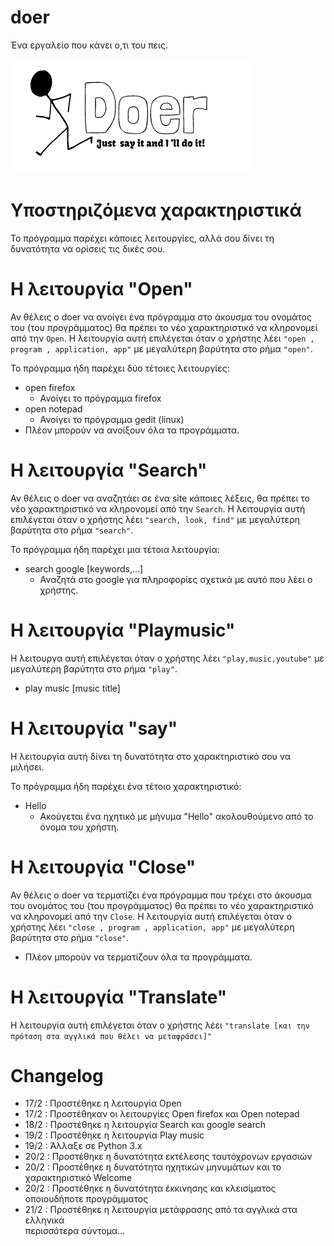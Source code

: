 # doer

Ένα εργαλείο που κάνει ο,τι του πεις.

![doer logo](https://github.com/tasosxak/doer/blob/master/doerlogo.jpg)

# Υποστηριζόμενα χαρακτηριστικά
Το πρόγραμμα παρέχει κάποιες λειτουργίες, αλλά σου δίνει τη δυνατότητα να ορίσεις τις δικές σου.

# Η λειτουργία "Open"
Αν θέλεις ο doer να ανοίγει ένα πρόγραμμα στο άκουσμα του ονομάτος του (του προγράμματος) θα πρέπει το νέο χαρακτηριστικό
να κληρονομεί από την `Open`.
Η λειτουργία αυτή επιλέγεται όταν ο χρήστης λέει `"open , program , application, app"` με μεγαλύτερη βαρύτητα στο ρήμα `"open"`.

Το πρόγραμμα ήδη παρέχει δύο τέτοιες λειτουργίες:

  - open firefox
     - Ανοίγει το πρόγραμμα firefox
  - open notepad
     - Ανοίγει το πρόγραμμα gedit (linux)
  - Πλέον μπορούν να ανοίξουν όλα τα προγράμματα.

# Η λειτουργία "Search"
Αν θέλεις ο doer να αναζητάει σε ένα site κάποιες λέξεις, θα πρέπει το νέο χαρακτηριστικό να κληρονομεί από την `Search`.
Η λειτουργία αυτή επιλέγεται όταν ο χρήστης λέει `"search, look, find"` με μεγαλύτερη βαρύτητα στο ρήμα `"search"`.

Το πρόγραμμα ήδη παρέχει μια τέτοια λειτουργία:
  - search google [keywords,...]
      - Αναζητά στο google για πληροφορίες σχετικά με αυτό που λέει ο χρήστης.
    
# Η λειτουργία "Playmusic"
Η λειτουργα αυτή επιλέγεται όταν ο χρήστης λέει `"play,music,youtube"` με μεγαλύτερη βαρύτητα στο ρήμα `"play"`.

  - play music [music title]
  
# Η λειτουργία "say"
Η λειτουργία αυτή δίνει τη δυνατότητα στο χαρακτηριστικό σου να μιλήσει. 

Το πρόγραμμα ήδη παρέχει ένα τέτοιο χαρακτηριστικό:
  - Hello 
    - Ακούγεται ένα ηχητικό με μήνυμα "Hello" ακολουθούμενο από το όνομα του χρήστη.

# Η λειτουργία "Close"
Αν θέλεις ο doer να τερματίζει ένα πρόγραμμα που τρέχει στο άκουσμα του ονομάτος του (του προγράμματος) θα πρέπει το νέο χαρακτηριστικό να κληρονομεί από την `Close`.
Η λειτουργία αυτή επιλέγεται όταν ο χρήστης λέει `"close , program , application, app"` με μεγαλύτερη βαρύτητα στο ρήμα `"close"`.
  - Πλέον μπορούν να τερματίζουν όλα τα προγράμματα.

# Η λειτουργία "Translate"
Η λειτουργία αυτή επιλέγεται όταν ο χρήστης λέει `"translate [και την πρόταση στα αγγλικά που θέλει να μεταφράσει]"`
# Changelog

- 17/2 : Προστέθηκε η λειτουργία Open 
- 17/2 : Προστέθηκαν οι λειτουργίες  Open firefox και Open notepad
- 18/2 : Προστέθηκε η λειτουργία Search και google search
- 19/2 : Προστέθηκε η λειτουργία Play music
- 19/2 : Άλλαξε σε Python 3.x
- 20/2 : Προστέθηκε η δυνατότητα εκτέλεσης ταυτόχρονων εργασιών  
- 20/2 : Προστέθηκε η δυνατότητα ηχητικών μηνυμάτων και το χαρακτηριστικό Welcome
- 20/2 : Προστέθηκε η δυνατότητα έκκινησης και κλεισίματος οποιουδήποτε προγράμματος 
- 21/2 : Προστέθηκε η λειτουργία μετάφρασης από τα αγγλικά στα ελληνικά  
  περισσότερα σύντομα...
  
